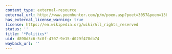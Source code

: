 ```yaml
---
content_type: external-resource
external_url: http://www.poemhunter.com/p/m/poem.asp?poet=3057&poem=13867
has_external_license_warning: true
license: https://en.wikipedia.org/wiki/All_rights_reserved
status: ''
title: '*Politics*'
uid: d890d3c6-5c0f-4707-9e15-d029f478db74
wayback_url: ''
---
```

